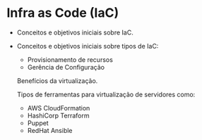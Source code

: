 # Infra as Code (IaC)

* Conceitos e objetivos iniciais sobre IaC.

* Conceitos e objetivos iniciais sobre tipos de IaC:

  - Provisionamento de recursos
  - Gerência de Configuração

  Benefícios da virtualização.

  Tipos de ferramentas para virtualização de servidores como:

  - AWS CloudFormation
  - HashiCorp Terraform
  - Puppet
  - RedHat Ansible
